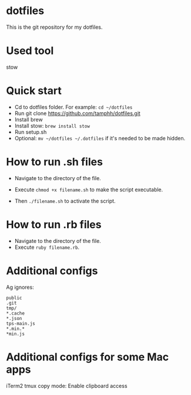 # dotfiles
This is the git repository for my dotfiles.

# Used tool
stow

# Quick start
- Cd to dotfiles folder. For example: ```cd ~/dotfiles```
- Run git clone https://github.com/tamphh/dotfiles.git
- Install brew
- Install stow: ```brew install stow```
- Run setup.sh
- Optional: ```mv ~/dotfiles ~/.dotfiles``` if it's needed to be made hidden.

# How to run .sh files
- Navigate to the directory of the file. 

- Execute ```chmod +x filename.sh``` to make the script executable. 

- Then ```./filename.sh``` to activate the script.

# How to run .rb files
- Navigate to the directory of the file. 
- Execute ```ruby filename.rb```.

# Additional configs
Ag ignores:
  ```node_modules
  public
  .git
  tmp/
  *.cache
  *.json
  tps-main.js
  *.min.*
  *min.js
  ```
# Additional configs for some Mac apps
iTerm2 tmux copy mode: Enable clipboard access 
